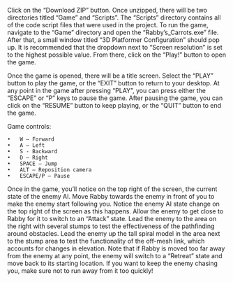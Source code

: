 Click on the “Download ZIP” button. Once unzipped, there will be two directories titled “Game” and “Scripts”. The “Scripts” directory contains all of the code script files that were used in the project. To run the game, navigate to the “Game” directory and open the “Rabby’s_Carrots.exe” file. After that, a small window titled “3D Platformer Configuration” should pop up. It is recommended that the dropdown next to “Screen resolution” is set to the highest possible value. From there, click on the “Play!” button to open the game.

Once the game is opened, there will be a title screen. Select the “PLAY” button to play the game, or the “EXIT” button to return to your desktop. At any point in the game after pressing “PLAY”, you can press either the “ESCAPE” or “P” keys to pause the game. After pausing the game, you can click on the “RESUME” button to keep playing, or the “QUIT” button to end the game.

Game controls:

	•	W – Forward
	•	A – Left
	•	S - Backward
	•	D – Right
	•	SPACE – Jump
	•	ALT – Reposition camera
	•	ESCAPE/P – Pause


Once in the game, you’ll notice on the top right of the screen, the current state of the enemy
AI. Move Rabby towards the enemy in front of you to make the enemy start following you. Notice the enemy AI state change on the top right of the screen as this happens. Allow the enemy to get close to Rabby for it to switch to an “Attack” state. Lead the enemy to the area on the right with several stumps to test the effectiveness of the pathfinding around obstacles. Lead the enemy up the tall spiral model in the area next to the stump area to test the functionality of the off-mesh link, which accounts for changes in elevation. Note that if Rabby is moved too far away from the enemy at any point, the enemy will switch to a “Retreat” state and move back to its starting location. If you want to keep the enemy chasing you, make sure not to run away from it too quickly!
